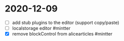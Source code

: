 # 2020-12-09

- [ ] add stub plugins to the editor (support copy/paste)
- [ ] localstorage editor #mintter
- [x] remove blockControl from alicearticles #mintter
